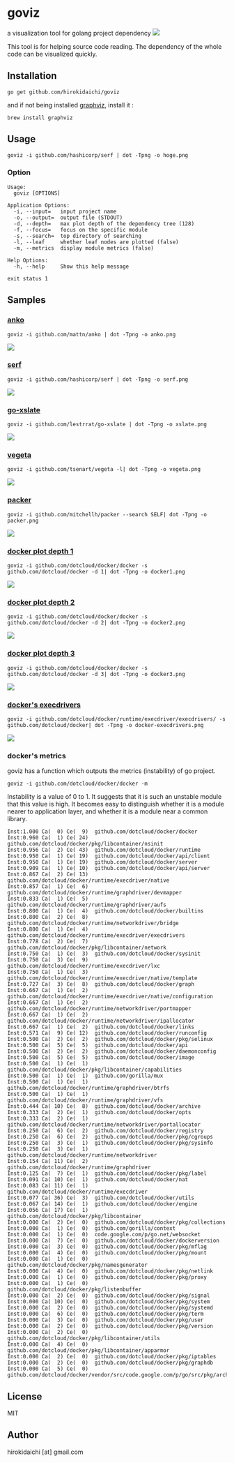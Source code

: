 goviz
=====

a visualization tool for golang project dependency
![](https://raw.githubusercontent.com/hirokidaichi/goviz/master/images/own.png)


This tool is for helping source code reading. 
The dependency of the whole code can be visualized quickly. 

## Installation

```
go get github.com/hirokidaichi/goviz
```

and if not being installed [graphviz](http://www.graphviz.org), install it :

```
brew install graphviz
```

## Usage

```
goviz -i github.com/hashicorp/serf | dot -Tpng -o hoge.png
```

### Option

```
Usage:
  goviz [OPTIONS]

Application Options:
  -i, --input=   input project name
  -o, --output=  output file (STDOUT)
  -d, --depth=   max plot depth of the dependency tree (128)
  -f, --focus=   focus on the specific module
  -s, --search=  top directory of searching
  -l, --leaf     whether leaf nodes are plotted (false)
  -m, --metrics  display module metrics (false)

Help Options:
  -h, --help     Show this help message

exit status 1

```

## Samples

### [anko](https://github.com/mattn/anko)


```
goviz -i github.com/mattn/anko | dot -Tpng -o anko.png
```
![](https://raw.githubusercontent.com/hirokidaichi/goviz/master/images/anko.png)


### [serf](https://github.com/hashicorp/serf)


```
goviz -i github.com/hashicorp/serf | dot -Tpng -o serf.png
```
![](https://raw.githubusercontent.com/hirokidaichi/goviz/master/images/serf.png)


### [go-xslate](https://github.com/lestrrat/go-xslate)


```
goviz -i github.com/lestrrat/go-xslate | dot -Tpng -o xslate.png
```
![](https://raw.githubusercontent.com/hirokidaichi/goviz/master/images/xslate.png)


### [vegeta](https://github.com/tsenart/vegeta)


```
goviz -i github.com/tsenart/vegeta -l| dot -Tpng -o vegeta.png
```
![](https://raw.githubusercontent.com/hirokidaichi/goviz/master/images/vegeta.png)


### [packer](https://github.com/mitchellh/packer)


```
goviz -i github.com/mitchellh/packer --search SELF| dot -Tpng -o packer.png
```
![](https://raw.githubusercontent.com/hirokidaichi/goviz/master/images/packer.png)


### [docker plot depth 1](https://github.com/dotcloud/docker/docker)


```
goviz -i github.com/dotcloud/docker/docker -s github.com/dotcloud/docker -d 1| dot -Tpng -o docker1.png
```
![](https://raw.githubusercontent.com/hirokidaichi/goviz/master/images/docker1.png)


### [docker plot depth 2](https://github.com/dotcloud/docker/docker)


```
goviz -i github.com/dotcloud/docker/docker -s github.com/dotcloud/docker -d 2| dot -Tpng -o docker2.png
```
![](https://raw.githubusercontent.com/hirokidaichi/goviz/master/images/docker2.png)


### [docker plot depth 3](https://github.com/dotcloud/docker/docker)


```
goviz -i github.com/dotcloud/docker/docker -s github.com/dotcloud/docker -d 3| dot -Tpng -o docker3.png
```
![](https://raw.githubusercontent.com/hirokidaichi/goviz/master/images/docker3.png)


### [docker&#39;s execdrivers](https://github.com/dotcloud/docker/runtime/execdriver/execdrivers/)


```
goviz -i github.com/dotcloud/docker/runtime/execdriver/execdrivers/ -s github.com/dotcloud/docker| dot -Tpng -o docker-execdrivers.png
```
![](https://raw.githubusercontent.com/hirokidaichi/goviz/master/images/docker-execdrivers.png)


### docker's metrics
goviz has a function which outputs the metrics (instability) of go project. 

```
goviz -i github.com/dotcloud/docker/docker -m 
```
Instability is a value of 0 to 1. 
It suggests that it is such an unstable module that this value is high. 
It becomes easy to distinguish whether it is a module nearer to  application layer, and whether it is a module near a common library. 


```
Inst:1.000 Ca(  0) Ce(  9)	github.com/dotcloud/docker/docker
Inst:0.960 Ca(  1) Ce( 24)	github.com/dotcloud/docker/pkg/libcontainer/nsinit
Inst:0.956 Ca(  2) Ce( 43)	github.com/dotcloud/docker/runtime
Inst:0.950 Ca(  1) Ce( 19)	github.com/dotcloud/docker/api/client
Inst:0.950 Ca(  1) Ce( 19)	github.com/dotcloud/docker/server
Inst:0.909 Ca(  1) Ce( 10)	github.com/dotcloud/docker/api/server
Inst:0.867 Ca(  2) Ce( 13)	github.com/dotcloud/docker/runtime/execdriver/native
Inst:0.857 Ca(  1) Ce(  6)	github.com/dotcloud/docker/runtime/graphdriver/devmapper
Inst:0.833 Ca(  1) Ce(  5)	github.com/dotcloud/docker/runtime/graphdriver/aufs
Inst:0.800 Ca(  1) Ce(  4)	github.com/dotcloud/docker/builtins
Inst:0.800 Ca(  2) Ce(  8)	github.com/dotcloud/docker/runtime/networkdriver/bridge
Inst:0.800 Ca(  1) Ce(  4)	github.com/dotcloud/docker/runtime/execdriver/execdrivers
Inst:0.778 Ca(  2) Ce(  7)	github.com/dotcloud/docker/pkg/libcontainer/network
Inst:0.750 Ca(  1) Ce(  3)	github.com/dotcloud/docker/sysinit
Inst:0.750 Ca(  3) Ce(  9)	github.com/dotcloud/docker/runtime/execdriver/lxc
Inst:0.750 Ca(  1) Ce(  3)	github.com/dotcloud/docker/runtime/execdriver/native/template
Inst:0.727 Ca(  3) Ce(  8)	github.com/dotcloud/docker/graph
Inst:0.667 Ca(  1) Ce(  2)	github.com/dotcloud/docker/runtime/execdriver/native/configuration
Inst:0.667 Ca(  1) Ce(  2)	github.com/dotcloud/docker/runtime/networkdriver/portmapper
Inst:0.667 Ca(  1) Ce(  2)	github.com/dotcloud/docker/runtime/networkdriver/ipallocator
Inst:0.667 Ca(  1) Ce(  2)	github.com/dotcloud/docker/links
Inst:0.571 Ca(  9) Ce( 12)	github.com/dotcloud/docker/runconfig
Inst:0.500 Ca(  2) Ce(  2)	github.com/dotcloud/docker/pkg/selinux
Inst:0.500 Ca(  5) Ce(  5)	github.com/dotcloud/docker/api
Inst:0.500 Ca(  2) Ce(  2)	github.com/dotcloud/docker/daemonconfig
Inst:0.500 Ca(  5) Ce(  5)	github.com/dotcloud/docker/image
Inst:0.500 Ca(  1) Ce(  1)	github.com/dotcloud/docker/pkg/libcontainer/capabilities
Inst:0.500 Ca(  1) Ce(  1)	github.com/gorilla/mux
Inst:0.500 Ca(  1) Ce(  1)	github.com/dotcloud/docker/runtime/graphdriver/btrfs
Inst:0.500 Ca(  1) Ce(  1)	github.com/dotcloud/docker/runtime/graphdriver/vfs
Inst:0.444 Ca( 10) Ce(  8)	github.com/dotcloud/docker/archive
Inst:0.333 Ca(  2) Ce(  1)	github.com/dotcloud/docker/opts
Inst:0.333 Ca(  2) Ce(  1)	github.com/dotcloud/docker/runtime/networkdriver/portallocator
Inst:0.250 Ca(  6) Ce(  2)	github.com/dotcloud/docker/registry
Inst:0.250 Ca(  6) Ce(  2)	github.com/dotcloud/docker/pkg/cgroups
Inst:0.250 Ca(  3) Ce(  1)	github.com/dotcloud/docker/pkg/sysinfo
Inst:0.250 Ca(  3) Ce(  1)	github.com/dotcloud/docker/runtime/networkdriver
Inst:0.154 Ca( 11) Ce(  2)	github.com/dotcloud/docker/runtime/graphdriver
Inst:0.125 Ca(  7) Ce(  1)	github.com/dotcloud/docker/pkg/label
Inst:0.091 Ca( 10) Ce(  1)	github.com/dotcloud/docker/nat
Inst:0.083 Ca( 11) Ce(  1)	github.com/dotcloud/docker/runtime/execdriver
Inst:0.077 Ca( 36) Ce(  3)	github.com/dotcloud/docker/utils
Inst:0.067 Ca( 14) Ce(  1)	github.com/dotcloud/docker/engine
Inst:0.056 Ca( 17) Ce(  1)	github.com/dotcloud/docker/pkg/libcontainer
Inst:0.000 Ca(  2) Ce(  0)	github.com/dotcloud/docker/pkg/collections
Inst:0.000 Ca(  1) Ce(  0)	github.com/gorilla/context
Inst:0.000 Ca(  1) Ce(  0)	code.google.com/p/go.net/websocket
Inst:0.000 Ca(  7) Ce(  0)	github.com/dotcloud/docker/dockerversion
Inst:0.000 Ca(  3) Ce(  0)	github.com/dotcloud/docker/pkg/mflag
Inst:0.000 Ca(  4) Ce(  0)	github.com/dotcloud/docker/pkg/mount
Inst:0.000 Ca(  1) Ce(  0)	github.com/dotcloud/docker/pkg/namesgenerator
Inst:0.000 Ca(  4) Ce(  0)	github.com/dotcloud/docker/pkg/netlink
Inst:0.000 Ca(  1) Ce(  0)	github.com/dotcloud/docker/pkg/proxy
Inst:0.000 Ca(  1) Ce(  0)	github.com/dotcloud/docker/pkg/listenbuffer
Inst:0.000 Ca(  2) Ce(  0)	github.com/dotcloud/docker/pkg/signal
Inst:0.000 Ca( 10) Ce(  0)	github.com/dotcloud/docker/pkg/system
Inst:0.000 Ca(  2) Ce(  0)	github.com/dotcloud/docker/pkg/systemd
Inst:0.000 Ca(  6) Ce(  0)	github.com/dotcloud/docker/pkg/term
Inst:0.000 Ca(  3) Ce(  0)	github.com/dotcloud/docker/pkg/user
Inst:0.000 Ca(  2) Ce(  0)	github.com/dotcloud/docker/pkg/version
Inst:0.000 Ca(  2) Ce(  0)	github.com/dotcloud/docker/pkg/libcontainer/utils
Inst:0.000 Ca(  4) Ce(  0)	github.com/dotcloud/docker/pkg/libcontainer/apparmor
Inst:0.000 Ca(  2) Ce(  0)	github.com/dotcloud/docker/pkg/iptables
Inst:0.000 Ca(  2) Ce(  0)	github.com/dotcloud/docker/pkg/graphdb
Inst:0.000 Ca(  5) Ce(  0)	github.com/dotcloud/docker/vendor/src/code.google.com/p/go/src/pkg/archive/tar

```
## License

MIT

## Author

hirokidaichi [at] gmail.com



